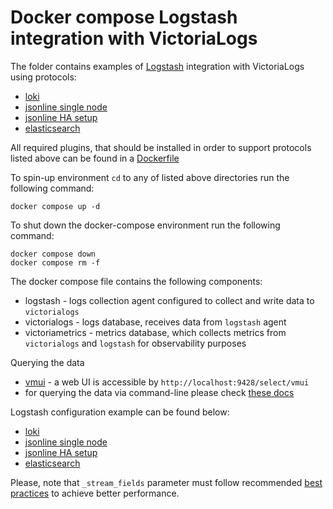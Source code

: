# Docker compose Logstash integration with VictoriaLogs

The folder contains examples of [Logstash](https://www.elastic.co/logstash) integration with VictoriaLogs using protocols:

* [loki](./loki)
* [jsonline single node](./jsonline)
* [jsonline HA setup](./jsonline-ha)
* [elasticsearch](./elasticsearch)

All required plugins, that should be installed in order to support protocols listed above can be found in a [Dockerfile](./Dockerfile)

To spin-up environment `cd` to any of listed above directories run the following command:
```
docker compose up -d 
```

To shut down the docker-compose environment run the following command:
```
docker compose down
docker compose rm -f
```

The docker compose file contains the following components:

* logstash - logs collection agent configured to collect and write data to `victorialogs`
* victorialogs - logs database, receives data from `logstash` agent
* victoriametrics - metrics database, which collects metrics from `victorialogs` and `logstash` for observability purposes

Querying the data

* [vmui](https://docs.victoriametrics.com/victorialogs/querying/#vmui) - a web UI is accessible by `http://localhost:9428/select/vmui`
* for querying the data via command-line please check [these docs](https://docs.victoriametrics.com/victorialogs/querying/#command-line)

Logstash configuration example can be found below:
* [loki](./loki/pipeline.conf)
* [jsonline single node](./jsonline/pipeline.conf)
* [jsonline HA setup](./jsonline-ha/pipeline.conf)
* [elasticsearch](./elasticsearch/pipeline.conf)

Please, note that `_stream_fields` parameter must follow recommended [best practices](https://docs.victoriametrics.com/victorialogs/keyconcepts/#stream-fields) to achieve better performance.
